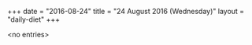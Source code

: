 +++
date = "2016-08-24"
title = "24 August 2016 (Wednesday)"
layout = "daily-diet"
+++


\<no entries\>

